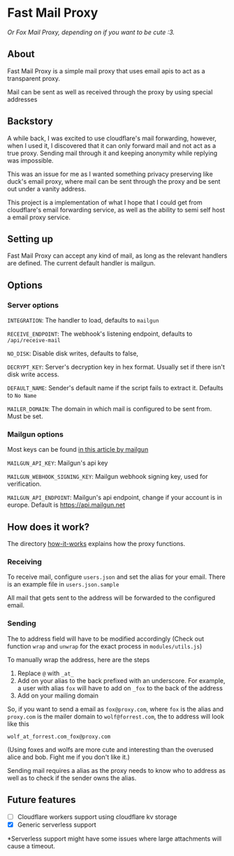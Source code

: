 # Fast Mail Proxy

_Or Fox Mail Proxy, depending on if you want to be cute :3._

## About

Fast Mail Proxy is a simple mail proxy that uses email apis to act as a
transparent proxy.

Mail can be sent as well as received through the proxy by using special
addresses

## Backstory

A while back, I was excited to use cloudflare's mail forwarding, however, when I
used it, I discovered that it can only forward mail and not act as a true proxy.
Sending mail through it and keeping anonymity while replying was impossible.

This was an issue for me as I wanted something privacy preserving like duck's
email proxy, where mail can be sent through the proxy and be sent out under a
vanity address.

This project is a implementation of what I hope that I could get from
cloudflare's email forwarding service, as well as the ability to semi self host
a email proxy service.

## Setting up

Fast Mail Proxy can accept any kind of mail, as long as the relevant handlers
are defined. The current default handler is mailgun.

## Options

### Server options

`INTEGRATION`: The handler to load, defaults to `mailgun`

`RECEIVE_ENDPOINT`: The webhook's listening endpoint, defaults to
`/api/receive-mail`

`NO_DISK`: Disable disk writes, defaults to false,

`DECRYPT_KEY`: Server's decryption key in hex format. Usually set if there isn't
disk write access.

`DEFAULT_NAME`: Sender's default name if the script fails to extract it.
Defaults to `No Name`

`MAILER_DOMAIN`: The domain in which mail is configured to be sent from. Must be
set.

### Mailgun options

Most keys can be found
[in this article by mailgun]("https://help.mailgun.com/hc/en-us/articles/203380100-Where-can-I-find-my-API-keys-and-SMTP-credentials")

`MAILGUN_API_KEY`: Mailgun's api key

`MAILGUN_WEBHOOK_SIGNING_KEY`: Mailgun webhook signing key, used for
verification.

`MAILGUN_API_ENDPOINT`: Mailgun's api endpoint, change if your account is in
europe. Default is https://api.mailgun.net

## How does it work?

The directory [how-it-works](/how-it-works) explains how the proxy functions.

### Receiving

To receive mail, configure `users.json` and set the alias for your email. There
is an example file in `users.json.sample`

All mail that gets sent to the address will be forwarded to the configured
email.

### Sending

The to address field will have to be modified accordingly (Check out function
`wrap` and `unwrap` for the exact process in `modules/utils.js`)

To manually wrap the address, here are the steps

1. Replace `@` with `_at_`
2. Add on your alias to the back prefixed with an underscore. For example, a
   user with alias `fox` will have to add on `_fox` to the back of the address
3. Add on your mailing domain

So, if you want to send a email as `fox@proxy.com`, where `fox` is the alias and
`proxy.com` is the mailer domain to `wolf@forrest.com`, the to address will look
like this

`wolf_at_forrest.com_fox@proxy.com`

(Using foxes and wolfs are more cute and interesting than the overused alice and
bob. Fight me if you don't like it.)

Sending mail requires a alias as the proxy needs to know who to address as well
as to check if the sender owns the alias.

## Future features

- [ ] Cloudflare workers support using cloudflare kv storage
- [x] Generic serverless support

*Serverless support might have some issues where large attachments will cause a
timeout.
